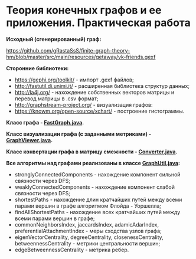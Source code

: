 # Теория конечных графов и ее приложения. Практическая работа

**Исходный (сгенерированный) граф:** 

https://github.com/gRastaSsS/finite-graph-theory-hm/blob/master/src/main/resources/getaway/vk-friends.gexf

**Сторонние библиотеки:**
- https://gephi.org/toolkit/ - импорт .gexf файлов;
- http://fastutil.di.unimi.it/ - расширенная библиотека структур данных;
- http://la4j.org/ - нахождение собственных векторов матрицы и перевод матрицы в .csv формат;
- http://graphstream-project.org/ - визуализация графов:
- https://knowm.org/open-source/xchart/ - построение гистограммы.

**Класс графа - [FastGraph.java](https://github.com/gRastaSsS/finite-graph-theory-hm/blob/master/src/main/java/candlelight/model/FastGraph.java).**

**Класс визуализации графа (с заданными метриками) - [GraphViewer.java](https://github.com/gRastaSsS/finite-graph-theory-hm/blob/master/src/main/java/candlelight/GraphViewer.java).**

**Класс конвертации графа в матрицу смежности - [Converter.java](https://github.com/gRastaSsS/finite-graph-theory-hm/blob/master/src/main/java/candlelight/Converter.java).**

**Все алгоритмы над графами реализованы в классе [GraphUtil.java](https://github.com/gRastaSsS/finite-graph-theory-hm/blob/master/src/main/java/candlelight/GraphUtil.java):**
- stronglyConnectedComponents - нахождение компонент сильной связности через DFS;
- weaklyConnectedComponents - нахождение компонент слабой связности через DFS;
- shortestPaths - нахождение длин кратчайших путей между всеми парами вершин в графе алгоритмом Флойда - Уоршелла;
- findAllShortestPaths - нахождение всех кратчайших путей между всеми парами вершин в графе;
- commonNeighborsIndex, jaccardsIndex, adamicAdarIndex, preferentialAttachmentIndex - меры сходства узлов графа;
- eigenVectorCentrality, degreeCentrality, closenessCentrality, betweennessCentrality - метрики центральности вершин;
- edgeBetweennessCentrality - метрика ребер.
